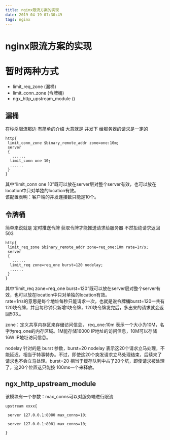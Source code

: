 ```yaml
---
title: nginx限流方案的实现
date: 2019-04-19 07:30:49
tags: nginx
---
```


# nginx限流方案的实现

# 暂时两种方式

- limit_req_zone (漏桶)
- limit_conn_zone (令牌桶)
- ngx_http_upstream_module ()

<!--more-->

## 漏桶

在秒杀限流那边 有简单的介绍 
大意就是 并发下 给服务器的请求是一定的

```
http{ 
 limit_conn_zone $binary_remote_addr zone=one:10m; 
 server 
 { 
   ...... 
  limit_conn one 10; 
  ...... 
 } 
} 

```

其中“limit_conn one 10”既可以放在server层对整个server有效，也可以放在location中只对单独的location有效。  
该配置表明：客户端的并发连接数只能是10个。  

## 令牌桶

简单来说就是 定时推送令牌 获取令牌才能推送请求给服务器 不然拒绝请求返回503

```
http{ 
 limit_req_zone $binary_remote_addr zone=req_one:10m rate=1r/s; 
 server 
 { 
   ...... 
  limit_req zone=req_one burst=120 nodelay; 
  ...... 
 } 
} 
```

其中“limit_req zone=req_one burst=120”既可以放在server层对整个server有效，也可以放在location中只对单独的location有效。    
rate=1r/s的意思是每个地址每秒只能请求一次，也就是说令牌桶burst=120一共有120块令牌，并且每秒钟只新增1块令牌，120块令牌发完后，多出来的请求就会返回503.。  

zone：定义共享内存区来存储访问信息， req_one:10m 表示一个大小为10M，名字为req_one的内存区域。1M能存储16000 IP地址的访问信息，10M可以存储16W IP地址访问信息。  

nodelay 针对的是 burst 参数，burst=20 nodelay 表示这20个请求立马处理，不能延迟，相当于特事特办。不过，即使这20个突发请求立马处理结束，后续来了请求也不会立马处理。burst=20 相当于缓存队列中占了20个坑，即使请求被处理了，这20个位置这只能按 100ms一个来释放。  



## ngx_http_upstream_module

该模块有一个参数：max_conns可以对服务端进行限流  

```
upstream xxxx{ 
  
 server 127.0.0.1:8080 max_conns=10; 
  
 server 127.0.0.1:8081 max_conns=10; 
  
} 

```

